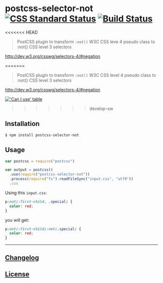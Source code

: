 # postcss-selector-not [![CSS Standard Status](https://cssdb.org/badge/not-pseudo-class.svg)](https://cssdb.org/#not-pseudo-class) [![Build Status](https://travis-ci.org/postcss/postcss-selector-not.svg?branch=master)](https://travis-ci.org/postcss/postcss-selector-not)

<<<<<<< HEAD
> PostCSS plugin to transform `:not()` W3C CSS leve 4 pseudo class to :not() CSS level 3 selectors

http://dev.w3.org/csswg/selectors-4/#negation

=======
> PostCSS plugin to transform `:not()` W3C CSS level 4 pseudo class to :not() CSS level 3 selectors

http://dev.w3.org/csswg/selectors-4/#negation

[!['Can I use' table](https://caniuse.bitsofco.de/image/css-not-sel-list.png)](https://caniuse.com/#feat=css-not-sel-list)

>>>>>>> develop-sw
## Installation

```console
$ npm install postcss-selector-not
```

## Usage

```js
var postcss = require("postcss")

var output = postcss()
  .use(require("postcss-selector-not"))
  .process(require("fs").readFileSync("input.css", "utf8"))
  .css
```

Using this `input.css`:

```css
p:not(:first-child, .special) {
  color: red;
}
```

you will get:

```css
p:not(:first-child):not(.special) {
  color: red;
}
```

---

## [Changelog](CHANGELOG.md)

## [License](LICENSE)
